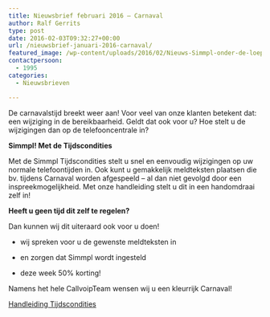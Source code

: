 ```yaml
---
title: Nieuwsbrief februari 2016 – Carnaval
author: Ralf Gerrits
type: post
date: 2016-02-03T09:32:27+00:00
url: /nieuwsbrief-januari-2016-carnaval/
featured_image: /wp-content/uploads/2016/02/Nieuws-Simmpl-onder-de-loep-200x76.png
contactpersoon:
  - 1995
categories:
  - Nieuwsbrieven

---
```

De carnavalstijd breekt weer aan! Voor veel van onze klanten betekent dat: een wijziging in de bereikbaarheid. Geldt dat ook voor u? Hoe stelt u de wijzigingen dan op de telefooncentrale in?
  
<!--more-->


  
**Simmpl! Met de Tijdscondities**
  
Met de Simmpl Tijdscondities stelt u snel en eenvoudig wijzigingen op uw normale telefoontijden in. Ook kunt u gemakkelijk meldteksten plaatsen die bv. tijdens Carnaval worden afgespeeld &#8211; al dan niet gevolgd door een inspreekmogelijkheid. Met onze handleiding stelt u dit in een handomdraai zelf in! 

**Heeft u geen tijd dit zelf te regelen?**
  
Dan kunnen wij dit uiteraard ook voor u doen!
  
* wij spreken voor u de gewenste meldteksten in
  
* en zorgen dat Simmpl wordt ingesteld
  
* deze week 50% korting! 

Namens het hele CallvoipTeam wensen wij u een kleurrijk Carnaval!

<a class="button" href="http://www.simmpl.nl/downloads/Simmpl_handleiding_tijdscondities.pdf" target="_blank">Handleiding Tijdscondities</a>